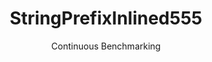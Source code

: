 ---
layout: default
title: StringPrefixInlined555
subtitle: Continuous Benchmarking
selected: String
expanded: Benchmarking
benchmark: /individual_results/StringPrefixInlined555.html
---